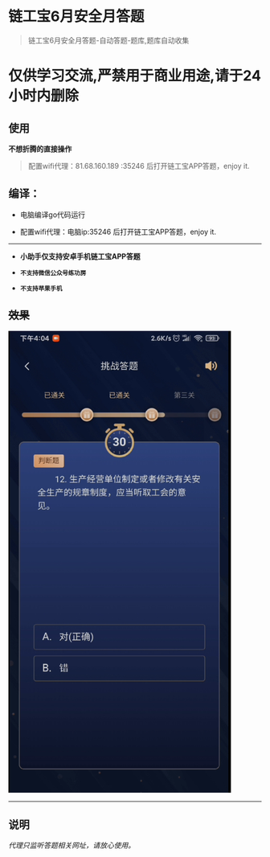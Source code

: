 # 链工宝6月安全月答题

> 链工宝6月安全月答题-自动答题-题库,题库自动收集

# 仅供学习交流,严禁用于商业用途,请于24小时内删除

## 使用

**不想折腾的直接操作**
> 配置wifi代理：81.68.160.189 :35246 后打开链工宝APP答题，enjoy it.

## 编译：

* 电脑编译go代码运行

- 配置wifi代理：电脑ip:35246 后打开链工宝APP答题，enjoy it.

---

* **小助手仅支持安卓手机链工宝APP答题**


* **`不支持微信公众号练功房`**
* **`不支持苹果手机`**

## ~~效果~~


![show](./1.png)

---

## 说明

_代理只监听答题相关网址，请放心使用。_ 
